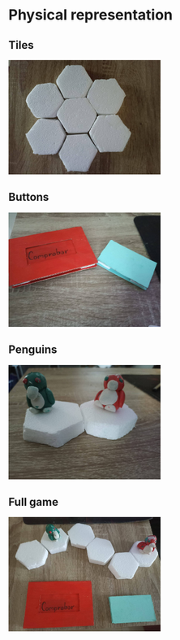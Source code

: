 # Physical representation

## Tiles
<img src="assets/Tiles.jpg" width="300px">

## Buttons
<img src="assets/Buttons.jpg" width="300px">

## Penguins
<img src="assets/Penguins.jpg" width="300px">

## Full game
<img src="assets/Full game.jpg" width="300px">
